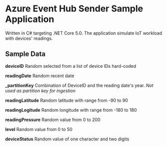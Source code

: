 # Azure Event Hub Sender Sample Application

Written in C# targeting .NET Core 5.0. The application simulate IoT workload with devices' readings. 

**Sample Data**
-
**deviceID**  Random selected from a list of device IDs hard-coded 

**readingDate** Random recent date

**_partitionKey**  Combination of DeviceID and the reading date's year. *Not used as partition key for ingestion*

**readingLatitude** Random latitude with range from -90 to 90

**readingLogitude** Random longitude with range from -180 to 180

**readingPressure** Random value from 0 to 200

**level** Random value from 0 to 50

**deviceStatus** Random value of one character and two digits 

 



